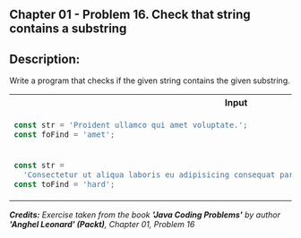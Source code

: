 ## Chapter 01 - Problem 16. Check that string contains a substring

## Description:

Write a program that checks if the given string contains the given substring.

<table>
  <tr>
    <th> Input </th> <th> Result </th>
  </tr>
  <tr>
    <td>

```javascript
const str = 'Proident ullamco qui amet voluptate.';
const foFind = 'amet';
```

  </td>
<td>

```javascript
true;
```

  </td>
  </tr>

<tr>
<td>

```javascript
const str =
  'Consectetur ut aliqua laboris eu adipisicing consequat pariatur quis ad labore do aliqua do.';
const toFind = 'hard';
```

</td>
<td>

```javascript
false;
```

</td>
</tr>

</table>

_<strong>Credits:</strong> Exercise taken from the book <strong>'Java Coding Problems'</strong> by author <strong>'Anghel Leonard' (Packt)</strong>, Chapter 01, Problem 16_

